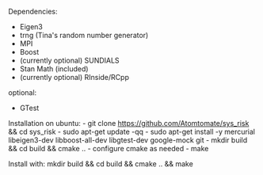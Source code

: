 Dependencies:
- Eigen3
- trng (Tina's random number generator)
- MPI
- Boost
- (currently optional) SUNDIALS
- Stan Math (included)
- (currently optional) RInside/RCpp

optional:
- GTest

Installation on ubuntu:
    - git clone https://github.com/Atomtomate/sys_risk && cd sys_risk
    - sudo apt-get update -qq
    - sudo apt-get install -y mercurial libeigen3-dev libboost-all-dev libgtest-dev google-mock git
    - mkdir build && cd build && cmake ..
    - configure cmake as needed
    - make



Install with: mkdir build && cd build && cmake .. && make
